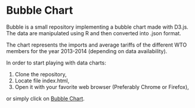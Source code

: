 Bubble Chart
============

Bubble is a small repository implementing a bubble chart made with D3.js. The data are manipulated using R and then converted into .json format.

The chart represents the imports and average tariffs of the different WTO members for the year 2013-2014 (depending on data availability).

In order to start playing with data charts:

1.  Clone the repository,
2.  Locate file index.html,
3.  Open it with your favorite web browser (Preferably Chrome or Firefox),

or simply click on [Bubble Chart](https://marcgumowski.github.io/Bubble/).
